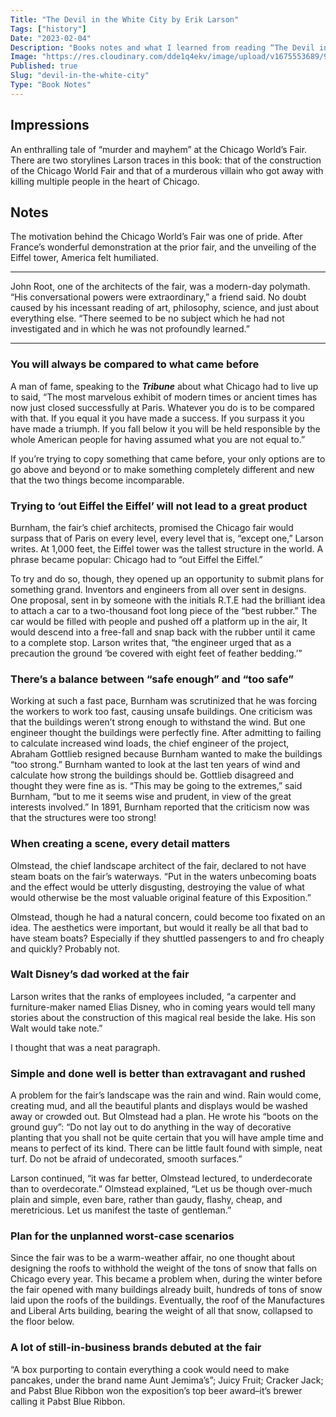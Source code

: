 ```yaml
---
Title: "The Devil in the White City by Erik Larson"
Tags: ["history"]
Date: "2023-02-04"
Description: "Books notes and what I learned from reading “The Devil in the White City” by Erik Larson."
Image: "https://res.cloudinary.com/dde1q4ekv/image/upload/v1675553689/91oNGDxyR0L._AC_UF700_800_QL80__jm8et6.jpg"
Published: true
Slug: "devil-in-the-white-city"
Type: "Book Notes"
---
```

## Impressions

An enthralling tale of “murder and mayhem” at the Chicago World’s Fair. There are two storylines Larson traces in this book: that of the construction of the Chicago World Fair and that of a murderous villain who got away with killing multiple people in the heart of Chicago.

## Notes

The motivation behind the Chicago World’s Fair was one of pride. After France’s wonderful demonstration at the prior fair, and the unveiling of the Eiffel tower, America felt humiliated. 

---

John Root, one of the architects of the fair, was a modern-day polymath. “His conversational powers were extraordinary,” a friend said. No doubt caused by his incessant reading of art, philosophy, science, and just about everything else. “There seemed to be no subject which he had not investigated and in which he was not profoundly learned.”

---

### You will always be compared to what came before

A man of fame, speaking to the *******Tribune******* about what Chicago had to live up to said, “The most marvelous exhibit of modern times or ancient times has now just closed successfully at Paris. Whatever you do is to be compared with that. If you equal it you have made a success. If you surpass it you have made a triumph. If you fall below it you will be held responsible by the whole American people for having assumed what you are not equal to.”

If you’re trying to copy something that came before, your only options are to go above and beyond or to make something completely different and new that the two things become incomparable.

### Trying to ‘out Eiffel the Eiffel’ will not lead to a great product

Burnham, the fair’s chief architects, promised the Chicago fair would surpass that of Paris on every level, every level that is, “except one,” Larson writes. At 1,000 feet, the Eiffel tower was the tallest structure in the world. A phrase became popular: Chicago had to “out Eiffel the Eiffel.”

To try and do so, though, they opened up an opportunity to submit plans for something grand. Inventors and engineers from all over sent in designs. One proposal, sent in by someone with the initials R.T.E had the brilliant idea to attach a car to a two-thousand foot long piece of the “best rubber.” The car would be filled with people and pushed off a platform up in the air, It would descend into a free-fall and snap back with the rubber until it came to a complete stop. Larson writes that, “the engineer urged that as a precaution the ground ‘be covered with eight feet of feather bedding.’”

### There’s a balance between “safe enough” and “too safe”

Working at such a fast pace, Burnham was scrutinized that he was forcing the workers to work too fast, causing unsafe buildings. One criticism was that the buildings weren’t strong enough to withstand the wind. But one engineer thought the buildings were perfectly fine. After admitting to failing to calculate increased wind loads, the chief engineer of the project, Abraham Gottlieb resigned because Burnham wanted to make the buildings “too strong.” Burnham wanted to look at the last ten years of wind and calculate how strong the buildings should be. Gottlieb disagreed and thought they were fine as is. “This may be going to the extremes,” said Burnham, “but to me it seems wise and prudent, in view of the great interests involved.” In 1891, Burnham reported that the criticism now was that the structures were too strong!

### When creating a scene, every detail matters

Olmstead, the chief landscape architect of the fair, declared to not have steam boats on the fair’s waterways. “Put in the waters unbecoming boats and the effect would be utterly disgusting, destroying the value of what would otherwise be the most valuable original feature of this Exposition.”

Olmstead, though he had a natural concern, could become too fixated on an idea. The aesthetics were important, but would it really be all that bad to have steam boats? Especially if they shuttled passengers to and fro cheaply and quickly? Probably not. 

### Walt Disney’s dad worked at the fair

Larson writes that the ranks of employees included, “a carpenter and furniture-maker named Elias Disney, who in coming years would tell many stories about the construction of this magical real beside the lake. His son Walt would take note.”

I thought that was a neat paragraph.

### Simple and done well is better than extravagant and rushed

A problem for the fair’s landscape was the rain and wind. Rain would come, creating mud, and all the beautiful plants and displays would be washed away or crowded out. But Olmstead had a plan. He wrote his “boots on the ground guy”: “Do not lay out to do anything in the way of decorative planting that you shall not be quite certain that you will have ample time and means to perfect of its kind. There can be little fault found with simple, neat turf. Do not be afraid of undecorated, smooth surfaces.”

Larson continued, “it was far better, Olmstead lectured, to underdecorate than to overdecorate.” Olmstead explained, “Let us be though over-much plain and simple, even bare, rather than gaudy, flashy, cheap, and meretricious. Let us manifest the taste of gentleman.”

### Plan for the unplanned worst-case scenarios

Since the fair was to be a warm-weather affair, no one thought about designing the roofs to withhold the weight of the tons of snow that falls on Chicago every year. This became a problem when, during the winter before the fair opened with many buildings already built, hundreds of tons of snow laid upon the roofs of the buildings. Eventually, the roof of the Manufactures and Liberal Arts building, bearing the weight of all that snow, collapsed to the floor below.

### A lot of still-in-business brands debuted at the fair

“A box purporting to contain everything a cook would need to make pancakes, under the brand name Aunt Jemima’s”; Juicy Fruit; Cracker Jack; and Pabst Blue Ribbon won the exposition’s top beer award–it’s brewer calling it Pabst Blue Ribbon.